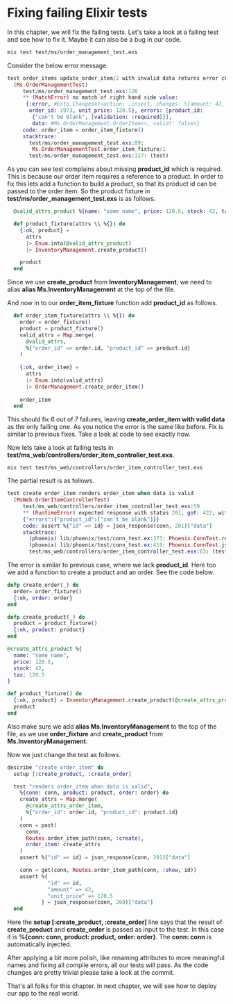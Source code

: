 # Fixing failing Elixir tests

In this chapter, we will fix the failing tests. Let's take a look at a failing test and see how to fix it. Maybe it can also be a bug in our code.

```bash
mix test test/ms/order_management_test.exs
```

Consider the below error message.

```elixir
test order_items update_order_item/2 with invalid data returns error changeset
  (Ms.OrderManagementTest)
     test/ms/order_management_test.exs:126
     ** (MatchError) no match of right hand side value:
      {:error, #Ecto.Changeset<action: :insert, changes: %{amount: 42,
       order_id: 1973, unit_price: 120.5}, errors: [product_id:
        {"can't be blank", [validation: :required]}], 
        data: #Ms.OrderManagement.OrderItem<>, valid?: false>}
     code: order_item = order_item_fixture()
     stacktrace:
       test/ms/order_management_test.exs:89: 
        Ms.OrderManagementTest.order_item_fixture/1
       test/ms/order_management_test.exs:127: (test)
```

As you can see test complains about missing **product_id** which is required. This is because our order item requires a reference to a product.
In order to fix this lets add a function to build a product, so that its product id can be passed to the order item. So the product fixture in **test/ms/order_management_test.exs** is as follows.

```elixir
  @valid_attrs_product %{name: "some name", price: 120.5, stock: 42, tax: 120.5}

  def product_fixture(attrs \\ %{}) do
    {:ok, product} =
      attrs
      |> Enum.into(@valid_attrs_product)
      |> InventoryManagement.create_product()

    product
  end
```
Since we use **create_product** from **InventoryManagement**, we need to alias **alias Ms.InventoryManagement** at the top of the file.

And now in to our **order_item_fixture** function add **product_id** as follows.
```elixir
  def order_item_fixture(attrs \\ %{}) do
    order = order_fixture()
    product = product_fixture()
    valid_attrs = Map.merge(
      @valid_attrs, 
      %{"order_id" => order.id, "product_id" => product.id}
    )
    
    {:ok, order_item} =
      attrs
      |> Enum.into(valid_attrs)
      |> OrderManagement.create_order_item()
 
    order_item
  end
```

This should fix 6 out of 7 failures, leaving **create_order_item with valid data** as the only failing one. As you notice the error is the same like before. Fix is similar to previous fixes. Take a look at code to see exactly how.

Now lets take a look at failing tests in **test/ms_web/controllers/order_item_controller_test.exs**.

```
mix test test/ms_web/controllers/order_item_controller_test.exs
```

The partial result is as follows. 

```elixir
test create order_item renders order_item when data is valid
  (MsWeb.OrderItemControllerTest)
     test/ms_web/controllers/order_item_controller_test.exs:59
     ** (RuntimeError) expected response with status 201, got: 422, with body:
     {"errors":{"product_id":["can't be blank"]}}
     code: assert %{"id" => id} = json_response(conn, 201)["data"]
     stacktrace:
       (phoenix) lib/phoenix/test/conn_test.ex:373: Phoenix.ConnTest.response/2
       (phoenix) lib/phoenix/test/conn_test.ex:419: Phoenix.ConnTest.json_response/2
       test/ms_web/controllers/order_item_controller_test.exs:63: (test)
```

The error is similar to previous case, where we lack **product_id**. Here too we add a function to create a product and an order. See the code below.

```elixir
defp create_order(_) do
  order= order_fixture()
  {:ok, order: order}
end

defp create_product(_) do
  product = product_fixture()
  {:ok, product: product}
end

@create_attrs_product %{
  name: "some name",
  price: 120.5,
  stock: 42,
  tax: 120.5
}

def product_fixture() do
  {:ok, product} = InventoryManagement.create_product(@create_attrs_product)
  product
end
```
 Also make sure we add **alias Ms.InventoryManagement** to the top of the file, as we use **order_fixture** and **create_product** from **Ms.InventoryManagement**.

Now we just change the test as follows.

```elixir
describe "create order_item" do
  setup [:create_product, :create_order]

  test "renders order_item when data is valid",
    %{conn: conn, product: product, order: order} do
    create_attrs = Map.merge(
      @create_attrs_order_item,
      %{"order_id": order.id, "product_id": product.id}
    )
    conn = post(
      conn,
      Routes.order_item_path(conn, :create),
      order_item: create_attrs
    )
    assert %{"id" => id} = json_response(conn, 201)["data"]

    conn = get(conn, Routes.order_item_path(conn, :show, id))
    assert %{
             "id" => id,
             "amount" => 42,
             "unit_price" => 120.5
           } = json_response(conn, 200)["data"]
  end
```

Here the **setup [:create_product, :create_order]** line says that the result of **create_product** and **create_order** is passed as input to the test. In this case it is **%{conn: conn, product: product, order: order}**.
The **conn: conn** is automatically injected. 

After applying a bit more polish, like renaming attributes to more meaningful names and fixing all compile errors, all our tests will pass. As the code changes are pretty trivial please take a look at the commit.

That's all folks for this chapter. In next chapter, we will see how to deploy our app to the real world.